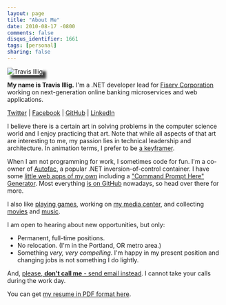 ```yaml
---
layout: page
title: "About Me"
date: 2010-08-17 -0800
comments: false
disqus_identifier: 1661
tags: [personal]
sharing: false
---
```

<img src="https://lh6.googleusercontent.com/-GL0jLo6JxPg/VFhWjlgLHwI/AAAAAAAAJx0/f10TFALqGRQ/s640/Tenth%2520Doctor%2520Suit%2520-%2520Halloween%25202014%2520-%25201.jpg" alt="Travis Illig" style="-webkit-box-shadow: 8px 8px 5px 0px rgba(0,0,0,0.75);-moz-box-shadow: 8px 8px 5px 0px rgba(0,0,0,0.75);box-shadow: 8px 8px 5px 0px rgba(0,0,0,0.75);" />

**My name is Travis Illig.** I'm a .NET developer lead for [Fiserv Corporation](http://www.fiserv.com) working on next-generation online banking microservices and web applications.

[Twitter](http://twitter.com/tillig) | [Facebook](http://www.facebook.com/tillig) | [GitHub](https://github.com/tillig) | [LinkedIn](http://www.linkedin.com/in/tillig)

I believe there is a certain art in solving problems in the computer science world and I enjoy practicing that art. Note that while all aspects of that art are interesting to me, my passion lies in technical leadership and architecture. In animation terms, I prefer to be [a keyframer](http://en.wikipedia.org/wiki/Key_frame).

When I am not programming for work, I sometimes code for fun. I'm a co-owner of [Autofac](https://github.com/autofac/Autofac), a popular .NET inversion-of-control container. I have some [little web apps of my own](http://app.paraesthesia.com) including a ["Command Prompt Here" Generator](http://app.paraesthesia.com/CommandPromptHere/). Most everything [is on GitHub](https://github.com/tillig) nowadays, so head over there for more.

I also like [playing games](http://live.xbox.com/member/Paraesthesia), working on [my media
center](http://illigmediacenter.readthedocs.io/en/latest/index.html), and collecting [movies](http://www.invelos.com/dvdcollection.aspx/tillig) and [music](http://connect.collectorz.com/users/tillig/music/view).

I am open to hearing about new opportunities, but only:

- Permanent, full-time positions.
- No relocation. (I'm in the Portland, OR metro area.)
- Something *very, very compelling*. I'm happy in my present position and changing jobs is not something I do lightly.

And, [please, **don't call me** - send email instead](/archive/2006/11/02/recruiter-pet-peeves.aspx). I cannot take your calls during the work day.

You can get [my resume in PDF format here](resume.pdf).